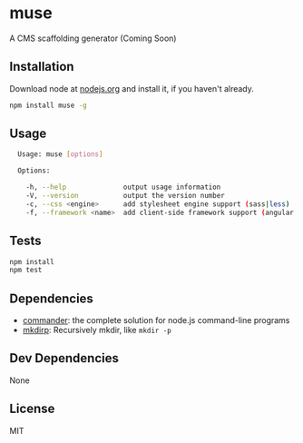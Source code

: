 # muse 

A CMS scaffolding generator (Coming Soon)

## Installation

Download node at [nodejs.org](http://nodejs.org) and install it, if you haven't already.

```sh
npm install muse -g
```

## Usage

```sh
  Usage: muse [options]

  Options:

    -h, --help              output usage information
    -V, --version           output the version number
    -c, --css <engine>      add stylesheet engine support (sass|less)
    -f, --framework <name>  add client-side framework support (angular|ember)
```

## Tests

```sh
npm install
npm test
```

## Dependencies

- [commander](https://github.com/tj/commander.js): the complete solution for node.js command-line programs
- [mkdirp](https://github.com/substack/node-mkdirp): Recursively mkdir, like `mkdir -p`

## Dev Dependencies

None

## License

MIT
